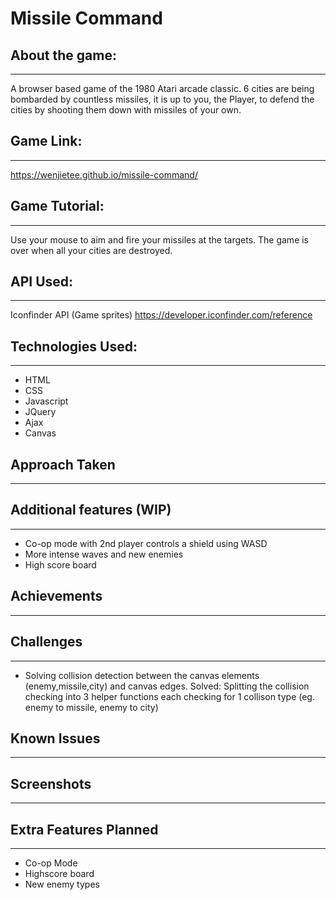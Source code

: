 # Missile Command

## About the game:

---

A browser based game of the 1980 Atari arcade classic. 6 cities are being bombarded by countless missiles, it is up to you, the Player, to defend the cities by shooting them down with missiles of your own.

## Game Link:

---

https://wenjietee.github.io/missile-command/

## Game Tutorial:

---

Use your mouse to aim and fire your missiles at the targets. The game is over when all your cities are destroyed.

## API Used:

---

Iconfinder API (Game sprites)
https://developer.iconfinder.com/reference

## Technologies Used:

---

- HTML
- CSS
- Javascript
- JQuery
- Ajax
- Canvas

## Approach Taken

---

## Additional features (WIP)

---

- Co-op mode with 2nd player controls a shield using WASD
- More intense waves and new enemies
- High score board

## Achievements

---

## Challenges

---

- Solving collision detection between the canvas elements (enemy,missile,city) and canvas edges.
  Solved: Splitting the collision checking into 3 helper functions each checking for 1 collison type (eg. enemy to missile, enemy to city)

## Known Issues

---

## Screenshots

---

## Extra Features Planned

---

- Co-op Mode
- Highscore board
- New enemy types
